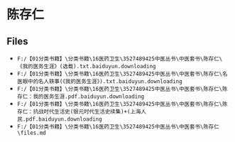 # 陈存仁

## Files

- `F:/【01分类书籍】\分类书籍\16医药卫生\3527489425中医丛书\中医套书\陈存仁\《我的医务生涯》(选载).txt.baiduyun.downloading`
- `F:/【01分类书籍】\分类书籍\16医药卫生\3527489425中医丛书\中医套书\陈存仁\名医眼中的名人轶事(《我的医务生涯》).txt.baiduyun.downloading`
- `F:/【01分类书籍】\分类书籍\16医药卫生\3527489425中医丛书\中医套书\陈存仁\陈存仁：我的医务生涯.pdf.baiduyun.downloading`
- `F:/【01分类书籍】\分类书籍\16医药卫生\3527489425中医丛书\中医套书\陈存仁\陈存仁：抗战时代生活史(银元时代生活史续集)+(上海人民.pdf.baiduyun.downloading`
- `F:/【01分类书籍】\分类书籍\16医药卫生\3527489425中医丛书\中医套书\陈存仁\files.md`

